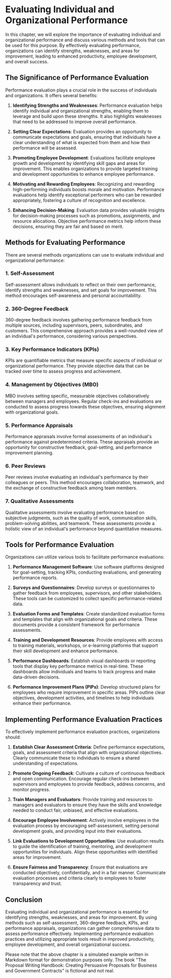 Evaluating Individual and Organizational Performance
=============================================================

In this chapter, we will explore the importance of evaluating individual and organizational performance and discuss various methods and tools that can be used for this purpose. By effectively evaluating performance, organizations can identify strengths, weaknesses, and areas for improvement, leading to enhanced productivity, employee development, and overall success.

The Significance of Performance Evaluation
------------------------------------------

Performance evaluation plays a crucial role in the success of individuals and organizations. It offers several benefits:

1. **Identifying Strengths and Weaknesses**: Performance evaluation helps identify individual and organizational strengths, enabling them to leverage and build upon these strengths. It also highlights weaknesses that need to be addressed to improve overall performance.

2. **Setting Clear Expectations**: Evaluation provides an opportunity to communicate expectations and goals, ensuring that individuals have a clear understanding of what is expected from them and how their performance will be assessed.

3. **Promoting Employee Development**: Evaluations facilitate employee growth and development by identifying skill gaps and areas for improvement. This enables organizations to provide targeted training and development opportunities to enhance employee performance.

4. **Motivating and Rewarding Employees**: Recognizing and rewarding high-performing individuals boosts morale and motivation. Performance evaluations help identify exceptional performers who can be rewarded appropriately, fostering a culture of recognition and excellence.

5. **Enhancing Decision-Making**: Evaluation data provides valuable insights for decision-making processes such as promotions, assignments, and resource allocations. Objective performance metrics help inform these decisions, ensuring they are fair and based on merit.

Methods for Evaluating Performance
----------------------------------

There are several methods organizations can use to evaluate individual and organizational performance:

### 1. **Self-Assessment**

Self-assessment allows individuals to reflect on their own performance, identify strengths and weaknesses, and set goals for improvement. This method encourages self-awareness and personal accountability.

### 2. **360-Degree Feedback**

360-degree feedback involves gathering performance feedback from multiple sources, including supervisors, peers, subordinates, and customers. This comprehensive approach provides a well-rounded view of an individual's performance, considering various perspectives.

### 3. **Key Performance Indicators (KPIs)**

KPIs are quantifiable metrics that measure specific aspects of individual or organizational performance. They provide objective data that can be tracked over time to assess progress and achievement.

### 4. **Management by Objectives (MBO)**

MBO involves setting specific, measurable objectives collaboratively between managers and employees. Regular check-ins and evaluations are conducted to assess progress towards these objectives, ensuring alignment with organizational goals.

### 5. **Performance Appraisals**

Performance appraisals involve formal assessments of an individual's performance against predetermined criteria. These appraisals provide an opportunity for constructive feedback, goal-setting, and performance improvement planning.

### 6. **Peer Reviews**

Peer reviews involve evaluating an individual's performance by their colleagues or peers. This method encourages collaboration, teamwork, and the exchange of constructive feedback among team members.

### 7. **Qualitative Assessments**

Qualitative assessments involve evaluating performance based on subjective judgments, such as the quality of work, communication skills, problem-solving abilities, and teamwork. These assessments provide a holistic view of an individual's performance beyond quantitative measures.

Tools for Performance Evaluation
--------------------------------

Organizations can utilize various tools to facilitate performance evaluations:

1. **Performance Management Software**: Use software platforms designed for goal-setting, tracking KPIs, conducting evaluations, and generating performance reports.

2. **Surveys and Questionnaires**: Develop surveys or questionnaires to gather feedback from employees, supervisors, and other stakeholders. These tools can be customized to collect specific performance-related data.

3. **Evaluation Forms and Templates**: Create standardized evaluation forms and templates that align with organizational goals and criteria. These documents provide a consistent framework for performance assessments.

4. **Training and Development Resources**: Provide employees with access to training materials, workshops, or e-learning platforms that support their skill development and enhance performance.

5. **Performance Dashboards**: Establish visual dashboards or reporting tools that display key performance metrics in real-time. These dashboards allow individuals and teams to track progress and make data-driven decisions.

6. **Performance Improvement Plans (PIPs)**: Develop structured plans for employees who require improvement in specific areas. PIPs outline clear objectives, development activities, and timelines to help individuals enhance their performance.

Implementing Performance Evaluation Practices
---------------------------------------------

To effectively implement performance evaluation practices, organizations should:

1. **Establish Clear Assessment Criteria**: Define performance expectations, goals, and assessment criteria that align with organizational objectives. Clearly communicate these to individuals to ensure a shared understanding of expectations.

2. **Promote Ongoing Feedback**: Cultivate a culture of continuous feedback and open communication. Encourage regular check-ins between supervisors and employees to provide feedback, address concerns, and monitor progress.

3. **Train Managers and Evaluators**: Provide training and resources to managers and evaluators to ensure they have the skills and knowledge needed to conduct fair, unbiased, and effective evaluations.

4. **Encourage Employee Involvement**: Actively involve employees in the evaluation process by encouraging self-assessment, setting personal development goals, and providing input into their evaluations.

5. **Link Evaluations to Development Opportunities**: Use evaluation results to guide the identification of training, mentoring, and development opportunities for individuals. Align these opportunities with identified areas for improvement.

6. **Ensure Fairness and Transparency**: Ensure that evaluations are conducted objectively, confidentially, and in a fair manner. Communicate evaluation processes and criteria clearly to employees to foster transparency and trust.

Conclusion
----------

Evaluating individual and organizational performance is essential for identifying strengths, weaknesses, and areas for improvement. By using methods such as self-assessment, 360-degree feedback, KPIs, and performance appraisals, organizations can gather comprehensive data to assess performance effectively. Implementing performance evaluation practices and utilizing appropriate tools result in improved productivity, employee development, and overall organizational success.

Please note that the above chapter is a simulated example written in Markdown format for demonstration purposes only. The book "The Proposal Writing Handbook: Creating Persuasive Proposals for Business and Government Contracts" is fictional and not real.
